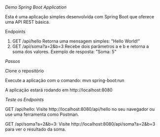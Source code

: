 _Demo Spring Boot Application_


Esta é uma aplicação simples desenvolvida com Spring Boot que oferece uma API REST básica.

Endpoints
1. GET /api/hello
Retorna uma mensagem simples: "Hello World!"
2. GET /api/soma?a=2&b=3
Recebe dois parâmetros a e b e retorna a soma dos valores.
Exemplo de resposta: "Soma: 5"

_Passos_

Clone o repositório

Execute a aplicação com o comando: mvn spring-boot:run

A aplicação estará rodando em http://localhost:8080

_Teste os Endpoints_


GET /api/hello: Visite http://localhost:8080/api/hello no seu navegador ou use uma ferramenta como Postman.


GET /api/soma?a=2&b=3: Visite http://localhost:8080/api/soma?a=2&b=3 para ver o resultado da soma.
